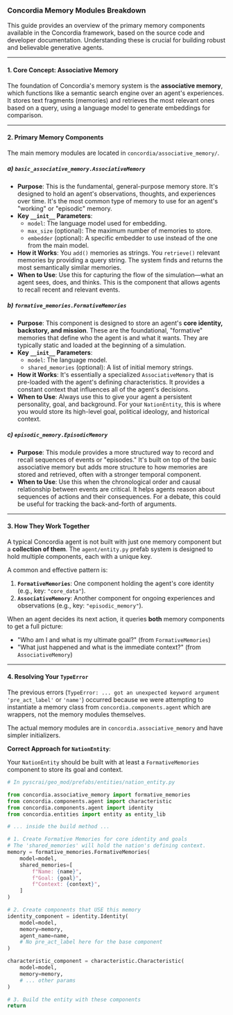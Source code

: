 ### Concordia Memory Modules Breakdown

This guide provides an overview of the primary memory components available in the Concordia framework, based on the source code and developer documentation. Understanding these is crucial for building robust and believable generative agents.

---

#### 1. **Core Concept: Associative Memory**

The foundation of Concordia's memory system is the **associative memory**, which functions like a semantic search engine over an agent's experiences. It stores text fragments (memories) and retrieves the most relevant ones based on a query, using a language model to generate embeddings for comparison.

---

#### 2. **Primary Memory Components**

The main memory modules are located in `concordia/associative_memory/`.

##### a) `basic_associative_memory.AssociativeMemory`

*   **Purpose**: This is the fundamental, general-purpose memory store. It's designed to hold an agent's observations, thoughts, and experiences over time. It's the most common type of memory to use for an agent's "working" or "episodic" memory.
*   **Key `__init__` Parameters**:
    *   `model`: The language model used for embedding.
    *   `max_size` (optional): The maximum number of memories to store.
    *   `embedder` (optional): A specific embedder to use instead of the one from the main model.
*   **How it Works**: You `add()` memories as strings. You `retrieve()` relevant memories by providing a query string. The system finds and returns the most semantically similar memories.
*   **When to Use**: Use this for capturing the flow of the simulation—what an agent sees, does, and thinks. This is the component that allows agents to recall recent and relevant events.

##### b) `formative_memories.FormativeMemories`

*   **Purpose**: This component is designed to store an agent's **core identity, backstory, and mission**. These are the foundational, "formative" memories that define who the agent is and what it wants. They are typically static and loaded at the beginning of a simulation.
*   **Key `__init__` Parameters**:
    *   `model`: The language model.
    *   `shared_memories` (optional): A list of initial memory strings.
*   **How it Works**: It's essentially a specialized `AssociativeMemory` that is pre-loaded with the agent's defining characteristics. It provides a constant context that influences all of the agent's decisions.
*   **When to Use**: Always use this to give your agent a persistent personality, goal, and background. For your `NationEntity`, this is where you would store its high-level goal, political ideology, and historical context.

##### c) `episodic_memory.EpisodicMemory`

*   **Purpose**: This module provides a more structured way to record and recall sequences of events or "episodes." It's built on top of the basic associative memory but adds more structure to how memories are stored and retrieved, often with a stronger temporal component.
*   **When to Use**: Use this when the chronological order and causal relationship between events are critical. It helps agents reason about sequences of actions and their consequences. For a debate, this could be useful for tracking the back-and-forth of arguments.

---

#### 3. **How They Work Together**

A typical Concordia agent is not built with just one memory component but a **collection of them**. The `agent/entity.py` prefab system is designed to hold multiple components, each with a unique key.

A common and effective pattern is:

1.  **`FormativeMemories`**: One component holding the agent's core identity (e.g., key: `"core_data"`).
2.  **`AssociativeMemory`**: Another component for ongoing experiences and observations (e.g., key: `"episodic_memory"`).

When an agent decides its next action, it queries **both** memory components to get a full picture:
*   "Who am I and what is my ultimate goal?" (from `FormativeMemories`)
*   "What just happened and what is the immediate context?" (from `AssociativeMemory`)

---

#### 4. **Resolving Your `TypeError`**

The previous errors (`TypeError: ... got an unexpected keyword argument 'pre_act_label'` or `'name'`) occurred because we were attempting to instantiate a memory class from `concordia.components.agent` which are wrappers, not the memory modules themselves.

The actual memory modules are in `concordia.associative_memory` and have simpler initializers.

**Correct Approach for `NationEntity`**:

Your `NationEntity` should be built with at least a `FormativeMemories` component to store its goal and context.

```python
# In pyscrai/geo_mod/prefabs/entities/nation_entity.py

from concordia.associative_memory import formative_memories
from concordia.components.agent import characteristic
from concordia.components.agent import identity
from concordia.entities import entity as entity_lib

# ... inside the build method ...

# 1. Create Formative Memories for core identity and goals
# The 'shared_memories' will hold the nation's defining context.
memory = formative_memories.FormativeMemories(
    model=model,
    shared_memories=[
        f"Name: {name}",
        f"Goal: {goal}",
        f"Context: {context}",
    ]
)

# 2. Create components that USE this memory
identity_component = identity.Identity(
    model=model,
    memory=memory,
    agent_name=name,
    # No pre_act_label here for the base component
)

characteristic_component = characteristic.Characteristic(
    model=model,
    memory=memory,
    # ... other params
)

# 3. Build the entity with these components
return